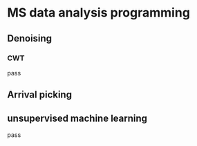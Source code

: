 # MS data analysis programming
## Denoising 
### CWT
pass
## Arrival picking
## unsupervised machine learning
pass
